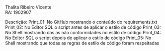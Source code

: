 Thalita Ribeiro Vicente  
RA: 1902907

Descrição:
Print_01: No GitHub mostrando o conteúdo do requirements.txt 
Print_02: No Editor SQL o script antes de aplicar o estilo de código 
Print_03: No Shell mostrando das as não conformidades no estilo de código 
Print_04: No Editor SQL o script depois de aplicar o estilo de código 
Print_05: No Shell mostrando que todas as regras de estilo de código foram respeitadas 

